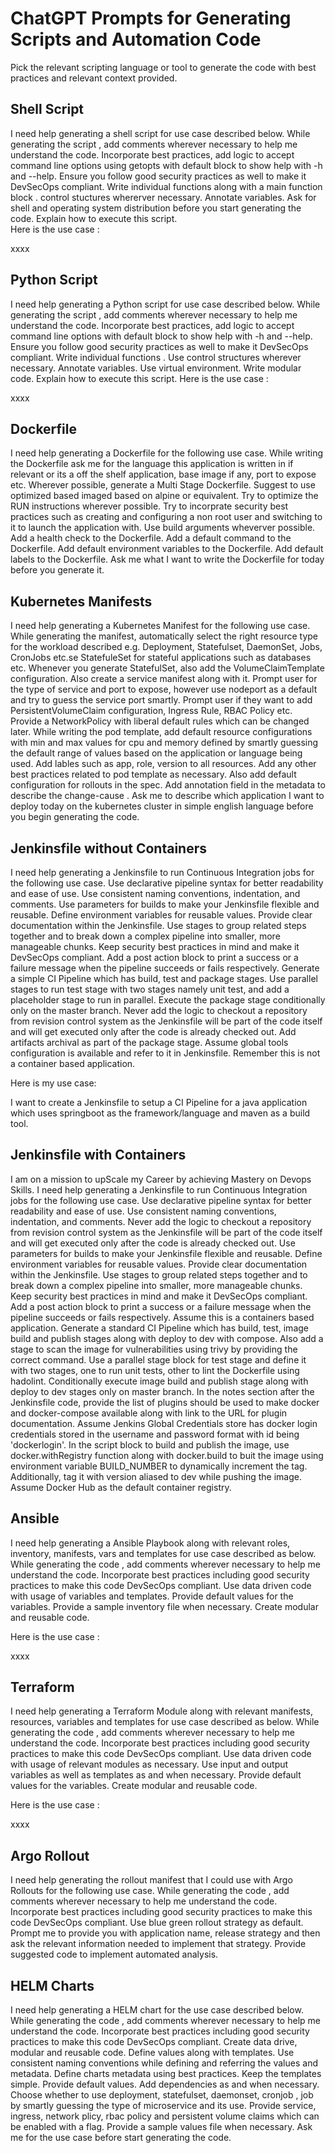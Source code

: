 # ChatGPT Prompts for Generating Scripts and Automation Code 

Pick the relevant scripting language or tool to generate the code with best practices and relevant context provided. 

## Shell Script 

I need help generating a shell script for use case described below. While generating the script , add comments wherever necessary to help me understand the code. Incorporate best practices,  add logic to accept command line options using getopts with default block to show help with -h and --help. Ensure you follow good security practices as well to make it DevSecOps compliant. Write individual functions along with a main function block . control stuctures whererver necessary. Annotate variables. Ask for shell and operating system distribution before you start generating the code. Explain how to execute this script.  
Here is the use case : 

xxxx


## Python Script 

I need help generating a Python  script for use case described below. While generating the script , add comments wherever necessary to help me understand the code. Incorporate best practices,  add logic to accept command line options with default block to show help with -h and --help. Ensure you follow good security practices as well to make it DevSecOps compliant. Write individual functions . Use control structures  wherever necessary. Annotate variables. Use virtual environment. Write modular code. Explain how to execute this script. 
Here is the use case :


xxxx


## Dockerfile 

I need help generating a Dockerfile for the following use case. While writing the Dockerfile ask me for the language this application is written in if relevant or its a off the shelf application, base image if any, port to expose etc.  Wherever possible, generate a Multi Stage Dockerfile. Suggest to use optimized based imaged based on alpine or equivalent. Try to optimize the RUN instructions wherever possible. Try to incorprate security best practices such as creating and configuring a non root user and switching to it to launch the application with. Use build arguments wheverver possible. Add a health check to the Dockerfile. Add a default command to the Dockerfile. Add default environment variables to the Dockerfile. Add default labels to the Dockerfile. Ask me what I want to write the Dockerfile for today before you generate it. 


## Kubernetes Manifests 

I need help generating a Kubernetes Manifest for the following use case. While generating the manifest, automatically select the right resource type for the workload described e.g. Deployment, Statefulset, DaemonSet, Jobs, CronJobs etc.se StatefuleSet for stateful applications such as databases etc. Whenever you generate StatefulSet, also add the VolumeClaimTemplate configuration.  Also create a service manifest along with it. Prompt user for the type of service and port to expose, however use nodeport as a default and try to guess the service port smartly. Prompt user if they want to add PersistentVolumeClaim configuration, Ingress Rule, RBAC Policy etc. Provide a NetworkPolicy with liberal default rules which can be changed later.  While writing the pod template, add  default resource configurations with min and max values for  cpu and memory  defined by smartly guessing the default range of values based on the application or language being used. Add lables such as app, role, version to all resources.  Add any other best practices related to pod template as necessary.  Also add default configuration for rollouts in the spec. Add annotation field in the metadata to describe the change-cause .  Ask me to describe which application I want to deploy today on the kubernetes cluster in simple english language before you begin generating the code. 



## Jenkinsfile without Containers 


I need help generating a Jenkinsfile to run Continuous Integration jobs for the following use case. Use declarative pipeline syntax for better readability and ease of use. Use consistent naming conventions, indentation, and comments. Use parameters for builds to make your Jenkinsfile flexible and reusable.  Define environment variables for reusable values. Provide clear documentation within the Jenkinsfile. Use stages to group related steps together and to break down a complex pipeline into smaller, more manageable chunks.  Keep security best practices in mind and make it DevSecOps compliant. Add a post action block to print a success or a failure message when the pipeline succeeds or fails respectively.   Generate a simple CI Pipeline which has build,  test and package stages. Use parallel stages to run test stage with two stages namely unit test, and  add a placeholder stage to run in parallel. Execute the package stage conditionally only on the master branch.  Never add the logic to checkout a repository from revision control system as the Jenkinsfile will be part of the code itself and will get executed only after the code is already checked out. Add artifacts archival as part of the package stage. Assume global tools configuration is available and refer to  it in Jenkinsfile.  Remember this is not a container based application. 

Here is my use case: 

I want to create a Jenkinsfile to setup a CI Pipeline for a java application which uses springboot as the framework/language and maven as a build tool.  

## Jenkinsfile with Containers 


I am on a mission to upScale my Career by achieving Mastery on Devops Skills. I need help generating a Jenkinsfile to run Continuous Integration jobs for the following use case. Use declarative pipeline syntax for better readability and ease of use. Use consistent naming conventions, indentation, and comments.  Never add the logic to checkout a repository from revision control system as the Jenkinsfile will be part of the code itself and will get executed only after the code is already checked out.  Use parameters for builds to make your Jenkinsfile flexible and reusable.  Define environment variables for reusable values. Provide clear documentation within the Jenkinsfile. Use stages to group related steps together and to break down a complex pipeline into smaller, more manageable chunks.   Keep security best practices in mind and make it DevSecOps compliant. Add a post action block to print a success or a failure message when the pipeline succeeds or fails respectively. Assume this is a containers based application.  Generate a standard CI Pipeline which has build,  test,  image build and publish stages along with deploy to dev with compose. Also add a stage to scan the image for vulnerabilities using trivy by providing the correct command. Use a parallel stage block for test stage and define it with two stages, one to run unit tests, other to lint the Dockerfile using hadolint. Conditionally execute image build and publish stage along with deploy to dev stages only on master branch. In the notes section after the Jenkinsfile code,  provide the list of plugins should be used to make docker and docker-compose available along with link to the URL for plugin documentation. Assume Jenkins Global Credentials store has docker login credentials stored in the username and password format with id being 'dockerlogin'.  In the script block to build and publish the image, use docker.withRegistry function along with docker.build to buit the image using environment variable BUILD_NUMBER to dynamically increment the tag. Additionally, tag it with version aliased to dev while pushing the image. Assume Docker Hub as the default container registry.  




## Ansible 

I need help generating a Ansible Playbook along with relevant roles, inventory, manifests, vars and templates  for use case described as below. While generating the code , add comments wherever necessary to help me understand the code. Incorporate best practices including good security practices to make this code  DevSecOps compliant. Use data driven code with usage of variables and templates. Provide default values for the variables. Provide a sample inventory file when necessary. Create modular and reusable code.  

Here is the use case :

xxxx

## Terraform 

I need help generating a Terraform Module along with relevant manifests, resources, variables and templates  for use case described as below. While generating the code , add comments wherever necessary to help me understand the code. Incorporate best practices including good security practices to make this code  DevSecOps compliant. Use data driven code with usage of relevant modules as necessary.  Use input and output variables as well as templates as and when necessary. Provide default values for the variables.  Create modular and reusable code.   

Here is the use case :

xxxx


## Argo Rollout 

I need help generating the rollout manifest that I could use with Argo Rollouts for the following use case. While generating the code , add comments wherever necessary to help me understand the code. Incorporate best practices including good security practices to make this code  DevSecOps compliant. Use blue green rollout strategy as default. Prompt me to provide you with application name, release strategy and then ask the relevant information needed to implement that strategy.  Provide suggested code to implement automated analysis. 


## HELM Charts 


I need help generating a HELM chart for the use case described below. While generating the code , add comments wherever necessary to help me understand the code. Incorporate best practices including good security practices to make this code DevSecOps compliant. Create data drive, modular and reusable code. Define values along with templates.  Use consistent naming conventions while defining and referring the values and metadata. Define charts metadata using best practices. Keep the templates simple. Provide default values. Add dependencies as and when necessary. Choose whether to use deployment, statefulset, daemonset, cronjob , job by smartly guessing the type of microservice and its use.  Provide service, ingress, network plicy, rbac policy and persistent volume claims which can be enabled with a flag.  Provide a sample values file when necessary. Ask me for the use case before start generating the code. 

